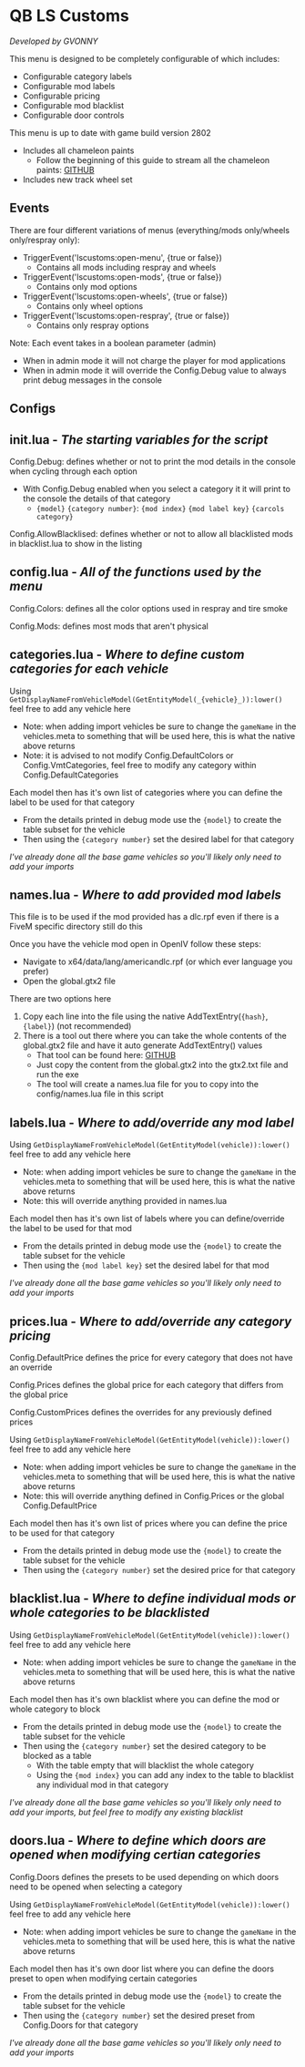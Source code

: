 # QB LS Customs
_Developed by GVONNY_

This menu is designed to be completely configurable of which includes:
- Configurable category labels
- Configurable mod labels
- Configurable pricing
- Configurable mod blacklist
- Configurable door controls

This menu is up to date with game build version 2802
- Includes all chameleon paints
  - Follow the beginning of this guide to stream all the chameleon paints: [GITHUB](https://forum.cfx.re/t/how-to-get-the-chameleon-paints/4869883)
- Includes new track wheel set

## Events
There are four different variations of menus (everything/mods only/wheels only/respray only):
- TriggerEvent('lscustoms:open-menu', {true or false})
  - Contains all mods including respray and wheels
- TriggerEvent('lscustoms:open-mods', {true or false})
  - Contains only mod options
- TriggerEvent('lscustoms:open-wheels', {true or false})
  - Contains only wheel options
-  TriggerEvent('lscustoms:open-respray', {true or false})
    - Contains only respray options

Note: Each event takes in a boolean parameter (admin)
- When in admin mode it will not charge the player for mod applications
- When in admin mode it will override the Config.Debug value to always print debug messages in the console

## Configs
**init.lua** - _The starting variables for the script_
---
Config.Debug: defines whether or not to print the mod details in the console when cycling through each option
- With Config.Debug enabled when you select a category it it will print to the console the details of that category
  - `{model}` `{category number}`: `{mod index}` `{mod label key}` `{carcols category}`

Config.AllowBlacklised: defines whether or not to allow all blacklisted mods in blacklist.lua to show in the listing

**config.lua** - _All of the functions used by the menu_
---
Config.Colors: defines all the color options used in respray and tire smoke

Config.Mods: defines most mods that aren't physical

**categories.lua** - _Where to define custom categories for each vehicle_
---
Using ```GetDisplayNameFromVehicleModel(GetEntityModel(_{vehicle}_)):lower()``` feel free to add any vehicle here
- Note: when adding import vehicles be sure to change the `gameName` in the vehicles.meta to something that will be used here, this is what the native above returns
- Note: it is advised to not modify Config.DefaultColors or Config.VmtCategories, feel free to modify any category within Config.DefaultCategories

Each model then has it's own list of categories where you can define the label to be used for that category

- From the details printed in debug mode use the `{model}` to create the table subset for the vehicle
- Then using the `{category number}` set the desired label for that category

_I've already done all the base game vehicles so you'll likely only need to add your imports_

**names.lua** - _Where to add provided mod labels_
---
This file is to be used if the mod provided has a dlc.rpf even if there is a FiveM specific directory still do this

Once you have the vehicle mod open in OpenIV follow these steps:
- Navigate to x64/data/lang/americandlc.rpf (or which ever language you prefer)
- Open the global.gtx2 file

There are two options here

1. Copy each line into the file using the native AddTextEntry(`{hash}`, `{label}`) (not recommended)
2. There is a tool out there where you can take the whole contents of the global.gtx2 file and have it auto generate AddTextEntry() values
    * That tool can be found here: [GITHUB](https://github.com/Starystars67/FiveM-names.lua-Maker/releases)
    * Just copy the content from the global.gtx2 into the gtx2.txt file and run the exe
    * The tool will create a names.lua file for you to copy into the config/names.lua file in this script

**labels.lua** - _Where to add/override any mod label_
---
Using ```GetDisplayNameFromVehicleModel(GetEntityModel(vehicle)):lower()``` feel free to add any vehicle here
- Note: when adding import vehicles be sure to change the `gameName` in the vehicles.meta to something that will be used here, this is what the native above returns
- Note: this will override anything provided in names.lua

Each model then has it's own list of labels where you can define/override the label to be used for that mod

- From the details printed in debug mode use the `{model}` to create the table subset for the vehicle
- Then using the `{mod label key}` set the desired label for that mod

_I've already done all the base game vehicles so you'll likely only need to add your imports_

**prices.lua** - _Where to add/override any category pricing_
---
Config.DefaultPrice defines the price for every category that does not have an override

Config.Prices defines the global price for each category that differs from the global price

Config.CustomPrices defines the overrides for any previously defined prices

Using ```GetDisplayNameFromVehicleModel(GetEntityModel(vehicle)):lower()``` feel free to add any vehicle here
- Note: when adding import vehicles be sure to change the `gameName` in the vehicles.meta to something that will be used here, this is what the native above returns
- Note: this will override anything defined in Config.Prices or the global Config.DefaultPrice

Each model then has it's own list of prices where you can define the price to be used for that category

- From the details printed in debug mode use the `{model}` to create the table subset for the vehicle
- Then using the `{category number}` set the desired price for that category

**blacklist.lua** - _Where to define individual mods or whole categories to be blacklisted_
---
Using ```GetDisplayNameFromVehicleModel(GetEntityModel(vehicle)):lower()``` feel free to add any vehicle here
- Note: when adding import vehicles be sure to change the `gameName` in the vehicles.meta to something that will be used here, this is what the native above returns

Each model then has it's own blacklist where you can define the mod or whole category to block

- From the details printed in debug mode use the `{model}` to create the table subset for the vehicle
- Then using the `{category number}` set the desired category to be blocked as a table
  - With the table empty that will blacklist the whole category
  - Using the `{mod index}` you can add any index to the table to blacklist any individual mod in that category

_I've already done all the base game vehicles so you'll likely only need to add your imports, but feel free to modify any existing blacklist_

**doors.lua** - _Where to define which doors are opened when modifying certian categories_
---
Config.Doors defines the presets to be used depending on which doors need to be opened when selecting a category

Using ```GetDisplayNameFromVehicleModel(GetEntityModel(vehicle)):lower()``` feel free to add any vehicle here
- Note: when adding import vehicles be sure to change the `gameName` in the vehicles.meta to something that will be used here, this is what the native above returns

Each model then has it's own door list where you can define the doors preset to open when modifying certain categories

- From the details printed in debug mode use the `{model}` to create the table subset for the vehicle
- Then using the `{category number}` set the desired preset from Config.Doors for that category

_I've already done all the base game vehicles so you'll likely only need to add your imports_
